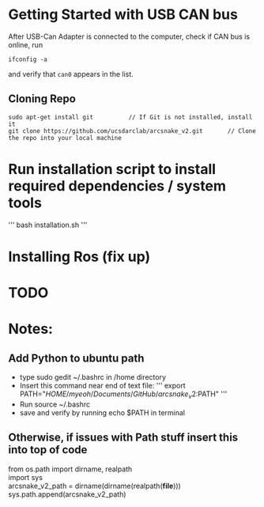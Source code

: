 # Getting Started with USB CAN bus
After USB-Can Adapter is connected to the computer, check if CAN bus is online, run

```
ifconfig -a
```

and verify that `can0` appears in the list.

## Cloning Repo

```
sudo apt-get install git          // If Git is not installed, install it
git clone https://github.com/ucsdarclab/arcsnake_v2.git       // Clone the repo into your local machine
```

# Run installation script to install required dependencies / system tools

'''
bash installation.sh
'''

# Installing Ros (fix up)

# TODO

# Notes:

## Add Python to ubuntu path

- type sudo gedit ~/.bashrc in /home directory
- Insert this command near end of text file: 
  '''
    export PATH="$HOME/myeoh/Documents/GitHub/arcsnake_v2:$PATH"
  '''
- Run source ~/.bashrc
- save and verify by running echo $PATH in terminal 

## Otherwise, if issues with Path stuff insert this into top of code

from os.path import dirname, realpath  
import sys  
arcsnake_v2_path = dirname(dirname(realpath(__file__)))  
sys.path.append(arcsnake_v2_path)
